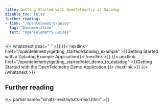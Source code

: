 ```yaml
---
title: Getting Started with OpenTelemetry at Datadog
disable_toc: false
further_reading:
- link: "/opentelemetry/guide"
  tag: "Documentation"
  text: "OpenTelemetry Guides"
---
```


{{< whatsnext desc=" " >}}
   {{< nextlink href="/opentelemetry/getting_started/datadog_example" >}}Getting Started with a Datadog Example Application{{< /nextlink >}}
   {{< nextlink href="/opentelemetry/getting_started/otel_demo_to_datadog" >}}Getting Started with the OpenTelemetry Demo Application
{{< /nextlink >}}
{{< /whatsnext >}}

## Further reading

{{< partial name="whats-next/whats-next.html" >}}
